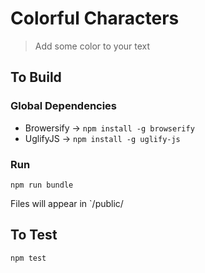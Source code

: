 # Colorful Characters

> Add some color to your text

## To Build

### Global Dependencies

* Browersify -> `npm install -g browserify`
* UglifyJS -> `npm install -g uglify-js`

### Run

`npm run bundle`

Files will appear in `/public/

## To Test

`npm test`
